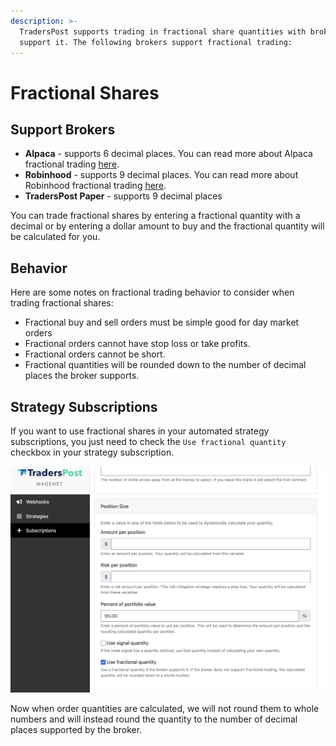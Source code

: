 ```yaml
---
description: >-
  TradersPost supports trading in fractional share quantities with brokers that
  support it. The following brokers support fractional trading:
---
```


# Fractional Shares

## Support Brokers

* **Alpaca** - supports 6 decimal places. You can read more about Alpaca fractional trading [here](https://alpaca.markets/docs/trading-on-alpaca/fractional-trading/).
* **Robinhood** - supports 9 decimal places. You can read more about Robinhood fractional trading [here](https://robinhood.com/us/en/support/articles/fractional-shares/).
* **TradersPost Paper** - supports 9 decimal places

You can trade fractional shares by entering a fractional quantity with a decimal or by entering a dollar amount to buy and the fractional quantity will be calculated for you.

## Behavior

Here are some notes on fractional trading behavior to consider when trading fractional shares:

* Fractional buy and sell orders must be simple good for day market orders
* Fractional orders cannot have stop loss or take profits.
* Fractional orders cannot be short.
* Fractional quantities will be rounded down to the number of decimal places the broker supports.

## Strategy Subscriptions

If you want to use fractional shares in your automated strategy subscriptions, you just need to check the `Use fractional quantity` checkbox in your strategy subscription.

![Use fractional quantities in your strategy subscriptions.](<.gitbook/assets/Use Fractional Quantity Checkbox>)

Now when order quantities are calculated, we will not round them to whole numbers and will instead round the quantity to the number of decimal places supported by the broker.
